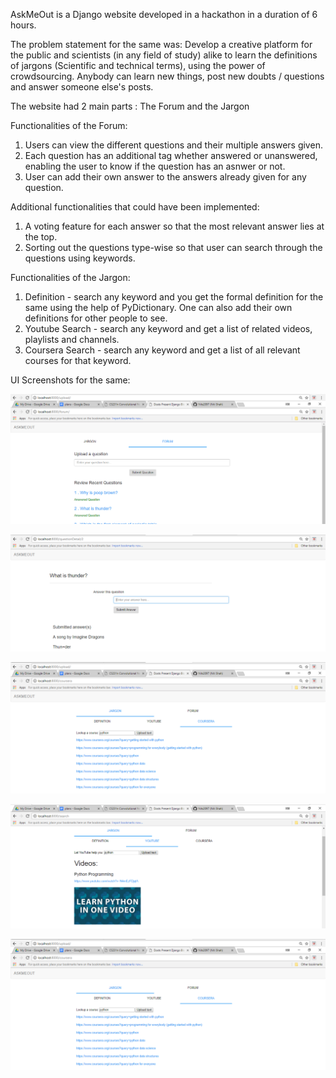 AskMeOut is a Django website developed in a hackathon in a duration of 6 hours. 

The problem statement for the same was: 
Develop a creative platform for the public and scientists (in any field of study) alike to learn the definitions of jargons (Scientific and technical terms), using the power of crowdsourcing. Anybody can learn new things, post new doubts / questions and answer someone else's posts.

The website had 2 main parts : The Forum and the Jargon

Functionalities of the Forum:

1. Users can view the different questions and their multiple answers given. 
2. Each question has an additional tag whether answered or unanswered, enabling the user to know if the question has an asnwer or not.
3. User can add their own answer to the answers already given for any question.

Additional functionalities that could have been implemented:

1. A voting feature for each answer so that the most relevant answer lies at the top.
2. Sorting out the questions type-wise so that user can search through the questions using keywords.

Functionalities of the Jargon:

1. Definition - search any keyword and you get the formal definition for the same using the help of PyDictionary. One can also add their own definitions for other people to see.
2. Youtube Search - search any keyword and get a list of related videos, playlists and channels.
3. Coursera Search - search any keyword and get a list of all relevant courses for that keyword.

UI Screenshots for the same:

![alt text](https://github.com/Nits2097/CodeShastraRound0/blob/master/ui/forum.png)

![alt text](https://github.com/Nits2097/CodeShastraRound0/blob/master/ui/ques.png)

![alt text](https://github.com/Nits2097/CodeShastraRound0/blob/master/ui/jargoncs.png)

![alt text](https://github.com/Nits2097/CodeShastraRound0/blob/master/ui/jargonyt.png)

![alt text](https://github.com/Nits2097/CodeShastraRound0/blob/master/ui/jargoncs.png)
